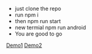 - just clone the repo
- run npm i
- then npm run start
- new termial npm run android
- You are good to go

  
[Demo1](https://drive.google.com/file/d/155Bop1NGOPOvNNRYlTmOFAemAMyun_mz/view?usp=sharing)
[Demo2](https://drive.google.com/file/d/1ziaKB_EBAADrgvJJKEr2TzhoBzcgJG69/view)
